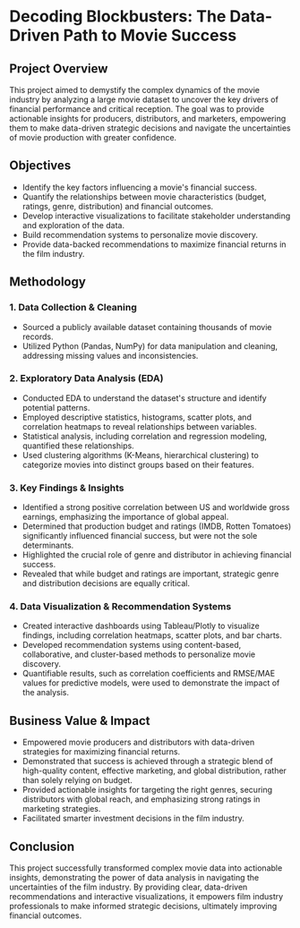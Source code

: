 # Decoding Blockbusters: The Data-Driven Path to Movie Success

## Project Overview

This project aimed to demystify the complex dynamics of the movie industry by analyzing a large movie dataset to uncover the key drivers of financial performance and critical reception. The goal was to provide actionable insights for producers, distributors, and marketers, empowering them to make data-driven strategic decisions and navigate the uncertainties of movie production with greater confidence.

## Objectives

* Identify the key factors influencing a movie's financial success.
* Quantify the relationships between movie characteristics (budget, ratings, genre, distribution) and financial outcomes.
* Develop interactive visualizations to facilitate stakeholder understanding and exploration of the data.
* Build recommendation systems to personalize movie discovery.
* Provide data-backed recommendations to maximize financial returns in the film industry.

## Methodology

### 1. Data Collection & Cleaning

* Sourced a publicly available dataset containing thousands of movie records.
* Utilized Python (Pandas, NumPy) for data manipulation and cleaning, addressing missing values and inconsistencies.

### 2. Exploratory Data Analysis (EDA)

* Conducted EDA to understand the dataset's structure and identify potential patterns.
* Employed descriptive statistics, histograms, scatter plots, and correlation heatmaps to reveal relationships between variables.
* Statistical analysis, including correlation and regression modeling, quantified these relationships.
* Used clustering algorithms (K-Means, hierarchical clustering) to categorize movies into distinct groups based on their features.

### 3. Key Findings & Insights

* Identified a strong positive correlation between US and worldwide gross earnings, emphasizing the importance of global appeal.
* Determined that production budget and ratings (IMDB, Rotten Tomatoes) significantly influenced financial success, but were not the sole determinants.
* Highlighted the crucial role of genre and distributor in achieving financial success.
* Revealed that while budget and ratings are important, strategic genre and distribution decisions are equally critical.

### 4. Data Visualization & Recommendation Systems

* Created interactive dashboards using Tableau/Plotly to visualize findings, including correlation heatmaps, scatter plots, and bar charts.
* Developed recommendation systems using content-based, collaborative, and cluster-based methods to personalize movie discovery.
* Quantifiable results, such as correlation coefficients and RMSE/MAE values for predictive models, were used to demonstrate the impact of the analysis.

## Business Value & Impact

* Empowered movie producers and distributors with data-driven strategies for maximizing financial returns.
* Demonstrated that success is achieved through a strategic blend of high-quality content, effective marketing, and global distribution, rather than solely relying on budget.
* Provided actionable insights for targeting the right genres, securing distributors with global reach, and emphasizing strong ratings in marketing strategies.
* Facilitated smarter investment decisions in the film industry.

## Conclusion

This project successfully transformed complex movie data into actionable insights, demonstrating the power of data analysis in navigating the uncertainties of the film industry. By providing clear, data-driven recommendations and interactive visualizations, it empowers film industry professionals to make informed strategic decisions, ultimately improving financial outcomes.
